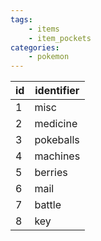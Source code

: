 ```yaml
---
tags:
    - items
    - item_pockets
categories:
    - pokemon
---
```


| id | identifier |
|----|------------|
| 1  | misc       |
| 2  | medicine   |
| 3  | pokeballs  |
| 4  | machines   |
| 5  | berries    |
| 6  | mail       |
| 7  | battle     |
| 8  | key        |
